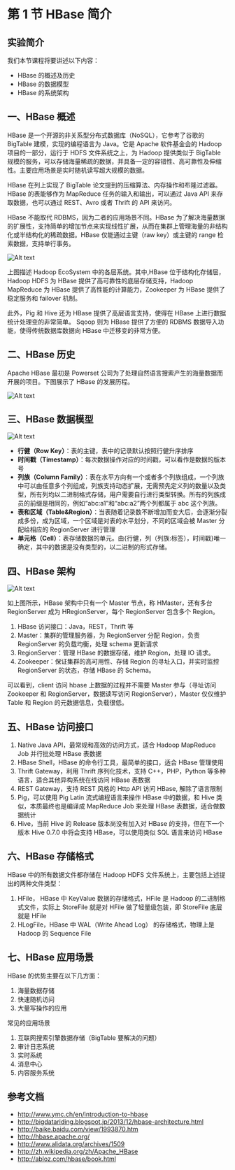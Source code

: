 # 第 1 节 HBase 简介

## 实验简介

我们本节课程将要讲述以下内容：

*   HBase 的概述及历史
*   HBase 的数据模型
*   HBase 的系统架构

## 一、HBase 概述

HBase 是一个开源的非关系型分布式数据库（NoSQL），它参考了谷歌的 BigTable 建模，实现的编程语言为 Java。它是 Apache 软件基金会的 Hadoop 项目的一部分，运行于 HDFS 文件系统之上，为 Hadoop 提供类似于 BigTable 规模的服务，可以存储海量稀疏的数据，并具备一定的容错性、高可靠性及伸缩性。主要应用场景是实时随机读写超大规模的数据。

HBase 在列上实现了 BigTable 论文提到的压缩算法、内存操作和布隆过滤器。HBase 的表能够作为 MapReduce 任务的输入和输出，可以通过 Java API 来存取数据，也可以通过 REST、Avro 或者 Thrift 的 API 来访问。

HBase 不能取代 RDBMS，因为二者的应用场景不同。HBase 为了解决海量数据的扩展性，支持简单的增加节点来实现线性扩展，从而在集群上管理海量的非结构化或半结构化的稀疏数据。HBase 仅能通过主键（raw key）或主键的 range 检索数据，支持单行事务。

![Alt text](img/1fda7f35801ba33433d856c82d6e3036.jpg)

上图描述 Hadoop EcoSystem 中的各层系统。其中,HBase 位于结构化存储层，Hadoop HDFS 为 HBase 提供了高可靠性的底层存储支持，Hadoop MapReduce 为 HBase 提供了高性能的计算能力，Zookeeper 为 HBase 提供了稳定服务和 failover 机制。

此外，Pig 和 Hive 还为 HBase 提供了高层语言支持，使得在 HBase 上进行数据统计处理变的非常简单。 Sqoop 则为 HBase 提供了方便的 RDBMS 数据导入功能，使得传统数据库数据向 HBase 中迁移变的非常方便。

## 二、HBase 历史

Apache HBase 最初是 Powerset 公司为了处理自然语言搜索产生的海量数据而开展的项目。下图展示了 HBase 的发展历程。

![Alt text](img/18081323e911463be328968d9e7a77c9.jpg)

## 三、HBase 数据模型

![Alt text](img/e6d4a2465aeddc0aab4ec482c39747b6.jpg)

*   **行健（Row Key）**：表的主键，表中的记录默认按照行健升序排序
*   **时间戳（Timestamp）**：每次数据操作对应的时间戳，可以看作是数据的版本号
*   **列族（Column Family）**：表在水平方向有一个或者多个列族组成，一个列族中可以由任意多个列组成，列族支持动态扩展，无需预先定义列的数量以及类型，所有列均以二进制格式存储，用户需要自行进行类型转换。所有的列族成员的前缀是相同的，例如“abc:a1”和“abc:a2”两个列都属于 abc 这个列族。
*   **表和区域（Table&Region）**：当表随着记录数不断增加而变大后，会逐渐分裂成多份，成为区域，一个区域是对表的水平划分，不同的区域会被 Master 分配给相应的 RegionServer 进行管理
*   **单元格（Cell）**：表存储数据的单元。由{行健，列（列族:标签），时间戳}唯一确定，其中的数据是没有类型的，以二进制的形式存储。

## 四、HBase 架构

![Alt text](img/cbd09e977c093d53842eeb47dde10deb.jpg)

如上图所示，HBase 架构中只有一个 Master 节点，称 HMaster，还有多台 RegionServer 成为 HRegionServer，每个 RegionServer 包含多个 Region。

1.  HBase 访问接口：Java，REST，Thrift 等
2.  Master：集群的管理服务器，为 RegionServer 分配 Region，负责 RegionServer 的负载均衡，处理 schema 更新请求
3.  RegionServer：管理 HBase 的数据存储，维护 Region，处理 IO 请求。
4.  Zookeeper：保证集群的高可用性、存储 Region 的寻址入口，并实时监控 RegionServer 的状态，存储 HBase 的 Schema。

可以看到，client 访问 hbase 上数据的过程并不需要 Master 参与（寻址访问 Zookeeper 和 RegionServer，数据读写访问 RegionServer），Master 仅仅维护 Table 和 Region 的元数据信息，负载很低。

## 五、HBase 访问接口

1.  Native Java API，最常规和高效的访问方式，适合 Hadoop MapReduce Job 并行批处理 HBase 表数据
2.  HBase Shell，HBase 的命令行工具，最简单的接口，适合 HBase 管理使用
3.  Thrift Gateway，利用 Thrift 序列化技术，支持 C++，PHP，Python 等多种语言，适合其他异构系统在线访问 HBase 表数据
4.  REST Gateway，支持 REST 风格的 Http API 访问 HBase, 解除了语言限制
5.  Pig，可以使用 Pig Latin 流式编程语言来操作 HBase 中的数据，和 Hive 类似，本质最终也是编译成 MapReduce Job 来处理 HBase 表数据，适合做数据统计
6.  Hive，当前 Hive 的 Release 版本尚没有加入对 HBase 的支持，但在下一个版本 Hive 0.7.0 中将会支持 HBase，可以使用类似 SQL 语言来访问 HBase

## 六、HBase 存储格式

HBase 中的所有数据文件都存储在 Hadoop HDFS 文件系统上，主要包括上述提出的两种文件类型：

1.  HFile， HBase 中 KeyValue 数据的存储格式，HFile 是 Hadoop 的二进制格式文件，实际上 StoreFile 就是对 HFile 做了轻量级包装，即 StoreFile 底层就是 HFile
2.  HLogFile，HBase 中 WAL（Write Ahead Log） 的存储格式，物理上是 Hadoop 的 Sequence File

## 七、HBase 应用场景

HBase 的优势主要在以下几方面：

1.  海量数据存储
2.  快速随机访问
3.  大量写操作的应用

常见的应用场景

1.  互联网搜索引擎数据存储（BigTable 要解决的问题）
2.  审计日志系统
3.  实时系统
4.  消息中心
5.  内容服务系统

## 参考文档

*   http://www.ymc.ch/en/introduction-to-hbase
*   http://bigdatariding.blogspot.jp/2013/12/hbase-architecture.html
*   http://baike.baidu.com/view/1993870.htm
*   http://hbase.apache.org/
*   http://www.alidata.org/archives/1509
*   http://zh.wikipedia.org/zh/Apache_HBase
*   http://abloz.com/hbase/book.html